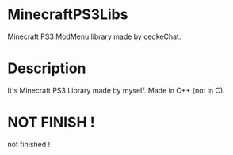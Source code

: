 # MinecraftPS3Libs
Minecraft PS3 ModMenu library made by cedkeChat.

# Description
It's Minecraft PS3 Library made by myself.
Made in C++ (not in C).

# NOT FINISH !
not finished !
